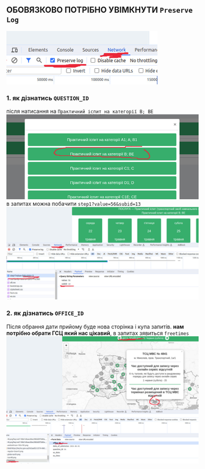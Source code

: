 ## ОБОВЯЗКОВО ПОТРІБНО УВІМКНУТИ `Preserve Log`

![alt text](/content/configs/browser_requests/photo_2024-05-12_21-06-57.jpg)

### 1. як дізнатись `QUESTION_ID`

після натисання
на `Практичний іспит на категорії B; BE` ![alt text](/content/configs/browser_requests/photo_2024-05-12_20-55-01.jpg)
в запитах можна
побачити `step1?value=56&subid=13` ![alt text](/content/configs/browser_requests/photo_2024-05-12_20-58-23.jpg)

### 2. як дізнатись `OFFICE_ID`

Після обрання дати прийому буде нова сторінка і купа запитів. **нам потрібно обрати ГСЦ який нас цікавий**, в запитах
зявиться `freetimes`
![alt text](/content/configs/browser_requests/photo_2024-05-12_21-11-50.jpg)